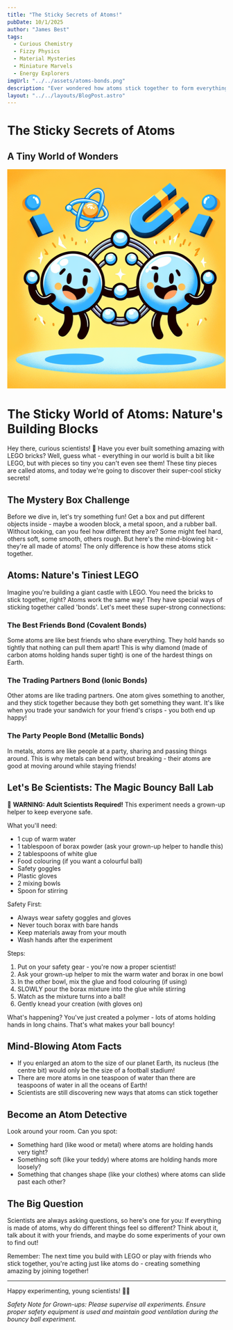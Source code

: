```yaml
---
title: "The Sticky Secrets of Atoms!"
pubDate: 10/1/2025
author: "James Best"
tags:
  - Curious Chemistry
  - Fizzy Physics
  - Material Mysteries
  - Miniature Marvels
  - Energy Explorers
imgUrl: "../../assets/atoms-bonds.png"
description: "Ever wondered how atoms stick together to form everything around us? Dive into the magical world of chemical bonds and unlock the secrets of the universe's building blocks!"
layout: "../../layouts/BlogPost.astro"
---
```


# The Sticky Secrets of Atoms

## A Tiny World of Wonders

![Atoms Sticking Together](../../assets/atoms-bonds.png)

# The Sticky World of Atoms: Nature's Building Blocks

Hey there, curious scientists! 🔬 Have you ever built something amazing with LEGO bricks? Well, guess what - everything in our world is built a bit like LEGO, but with pieces so tiny you can't even see them! These tiny pieces are called atoms, and today we're going to discover their super-cool sticky secrets!

## The Mystery Box Challenge

Before we dive in, let's try something fun! Get a box and put different objects inside - maybe a wooden block, a metal spoon, and a rubber ball. Without looking, can you feel how different they are? Some might feel hard, others soft, some smooth, others rough. But here's the mind-blowing bit - they're all made of atoms! The only difference is how these atoms stick together.

## Atoms: Nature's Tiniest LEGO

Imagine you're building a giant castle with LEGO. You need the bricks to stick together, right? Atoms work the same way! They have special ways of sticking together called 'bonds'. Let's meet these super-strong connections:

### The Best Friends Bond (Covalent Bonds)

Some atoms are like best friends who share everything. They hold hands so tightly that nothing can pull them apart! This is why diamond (made of carbon atoms holding hands super tight) is one of the hardest things on Earth.

### The Trading Partners Bond (Ionic Bonds)

Other atoms are like trading partners. One atom gives something to another, and they stick together because they both get something they want. It's like when you trade your sandwich for your friend's crisps - you both end up happy!

### The Party People Bond (Metallic Bonds)

In metals, atoms are like people at a party, sharing and passing things around. This is why metals can bend without breaking - their atoms are good at moving around while staying friends!

## Let's Be Scientists: The Magic Bouncy Ball Lab

🔬 **WARNING: Adult Scientists Required!**
This experiment needs a grown-up helper to keep everyone safe.

What you'll need:

- 1 cup of warm water
- 1 tablespoon of borax powder (ask your grown-up helper to handle this)
- 2 tablespoons of white glue
- Food colouring (if you want a colourful ball)
- Safety goggles
- Plastic gloves
- 2 mixing bowls
- Spoon for stirring

Safety First:

- Always wear safety goggles and gloves
- Never touch borax with bare hands
- Keep materials away from your mouth
- Wash hands after the experiment

Steps:

1. Put on your safety gear - you're now a proper scientist!
2. Ask your grown-up helper to mix the warm water and borax in one bowl
3. In the other bowl, mix the glue and food colouring (if using)
4. SLOWLY pour the borax mixture into the glue while stirring
5. Watch as the mixture turns into a ball!
6. Gently knead your creation (with gloves on)

What's happening? You've just created a polymer - lots of atoms holding hands in long chains. That's what makes your ball bouncy!

## Mind-Blowing Atom Facts

- If you enlarged an atom to the size of our planet Earth, its nucleus (the centre bit) would only be the size of a football stadium!
- There are more atoms in one teaspoon of water than there are teaspoons of water in all the oceans of Earth!
- Scientists are still discovering new ways that atoms can stick together

## Become an Atom Detective

Look around your room. Can you spot:

- Something hard (like wood or metal) where atoms are holding hands very tight?
- Something soft (like your teddy) where atoms are holding hands more loosely?
- Something that changes shape (like your clothes) where atoms can slide past each other?

## The Big Question

Scientists are always asking questions, so here's one for you: If everything is made of atoms, why do different things feel so different? Think about it, talk about it with your friends, and maybe do some experiments of your own to find out!

Remember: The next time you build with LEGO or play with friends who stick together, you're acting just like atoms do - creating something amazing by joining together!

---

Happy experimenting, young scientists! 🔬✨

_Safety Note for Grown-ups: Please supervise all experiments. Ensure proper safety equipment is used and maintain good ventilation during the bouncy ball experiment._


